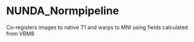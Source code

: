 # NUNDA_Normpipeline
Co-registers images to native T1 and warps to MNI using fields calculated from VBM8

